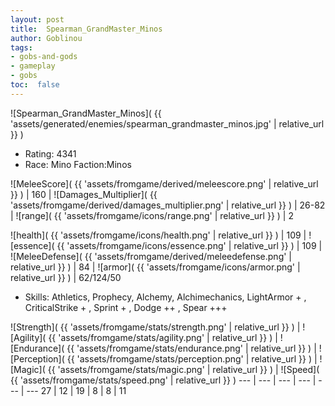 ```yaml
---
layout: post
title:  Spearman_GrandMaster_Minos
author: Goblinou
tags:
- gobs-and-gods
- gameplay
- gobs
toc:  false
---
```


![Spearman_GrandMaster_Minos]( {{ 'assets/generated/enemies/spearman_grandmaster_minos.jpg' | relative_url }} )
- Rating: 4341
- Race: Mino  Faction:Minos

![MeleeScore]( {{ 'assets/fromgame/derived/meleescore.png' | relative_url }} ) | 160 | ![Damages_Multiplier]( {{ 'assets/fromgame/derived/damages_multiplier.png' | relative_url }} ) | 26-82 | ![range]( {{ 'assets/fromgame/icons/range.png' | relative_url }} ) | 2


![health]( {{ 'assets/fromgame/icons/health.png' | relative_url }} ) | 109 | ![essence]( {{ 'assets/fromgame/icons/essence.png' | relative_url }} ) | 109 | ![MeleeDefense]( {{ 'assets/fromgame/derived/meleedefense.png' | relative_url }} ) | 84 | ![armor]( {{ 'assets/fromgame/icons/armor.png' | relative_url }} ) | 62/124/50

* Skills: Athletics, Prophecy, Alchemy, Alchimechanics, LightArmor + , CriticalStrike + , Sprint + , Dodge ++ , Spear +++ 

![Strength]( {{ 'assets/fromgame/stats/strength.png' | relative_url }} ) | ![Agility]( {{ 'assets/fromgame/stats/agility.png' | relative_url }} ) | ![Endurance]( {{ 'assets/fromgame/stats/endurance.png' | relative_url }} ) | ![Perception]( {{ 'assets/fromgame/stats/perception.png' | relative_url }} ) | ![Magic]( {{ 'assets/fromgame/stats/magic.png' | relative_url }} ) | ![Speed]( {{ 'assets/fromgame/stats/speed.png' | relative_url }} )
--- | --- | --- | --- | --- | ---
27 | 12 | 19 | 8 | 8 | 11
